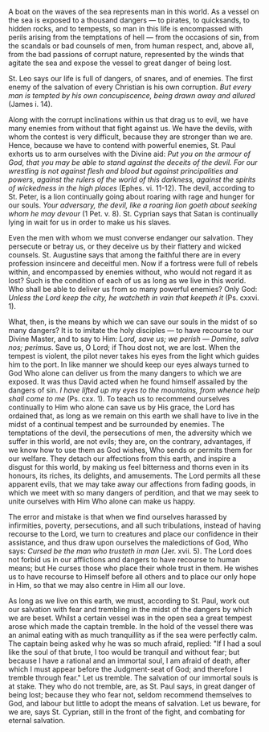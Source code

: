 
A boat on the waves of the sea represents man in this world. As a vessel on the sea is exposed to a thousand dangers — to pirates, to quicksands, to hidden rocks, and to tempests, so man in this life is encompassed with perils arising from the temptations of hell — from the occasions of sin, from the scandals or bad counsels of men, from human respect, and, above all, from the bad passions of corrupt nature, represented by the winds that agitate the sea and expose the vessel to great danger of being lost.

St. Leo says our life is full of dangers, of snares, and of enemies. The first enemy of the salvation of every Christian is his own corruption. *But every man is tempted by his own concupiscence, being drawn away and allured* (James i. 14).

Along with the corrupt inclinations within us that drag us to evil, we have many enemies from without that fight against us. We have the devils, with whom the contest is very difficult, because they are stronger than we are. Hence, because we have to contend with powerful enemies, St. Paul exhorts us to arm ourselves with the Divine aid: *Put you on the armour of God, that you may be able to stand against the deceits of the devil. For our wrestling is not against flesh and blood but against principalities and powers, against the rulers of the world of this darkness, against the spirits of wickedness in the high places* (Ephes. vi. 11-12). The devil, according to St. Peter, is a lion continually going about roaring with rage and hunger for our souls. *Your adversary, the devil, like a roaring lion goeth about seeking whom he may devour* (1 Pet. v. 8). St. Cyprian says that Satan is continually lying in wait for us in order to make us his slaves.

Even the men with whom we must converse endanger our salvation. They persecute or betray us, or they deceive us by their flattery and wicked counsels. St. Augustine says that among the faithful there are in every profession insincere and deceitful men. Now if a fortress were full of rebels within, and encompassed by enemies without, who would not regard it as lost? Such is the condition of each of us as long as we live in this world. Who shall be able to deliver us from so many powerful enemies? Only God: *Unless the Lord keep the city, he watcheth in vain that keepeth it* (Ps. cxxvi. 1).

What, then, is the means by which we can save our souls in the midst of so many dangers? It is to imitate the holy disciples — to have recourse to our Divine Master, and to say to Him: *Lord, save us; we perish — Domine, salva nos; perimus*. Save us, O Lord; if Thou dost not, we are lost. When the tempest is violent, the pilot never takes his eyes from the light which guides him to the port. In like manner we should keep our eyes always turned to God Who alone can deliver us from the many dangers to which we are exposed. It was thus David acted when he found himself assailed by the dangers of sin. *I have lifted up my eyes to the mountains, from whence help shall come to me* (Ps. cxx. 1). To teach us to recommend ourselves continually to Him who alone can save us by His grace, the Lord has ordained that, as long as we remain on this earth we shall have to live in the midst of a continual tempest and be surrounded by enemies. The temptations of the devil, the persecutions of men, the adversity which we suffer in this world, are not evils; they are, on the contrary, advantages, if we know how to use them as God wishes, Who sends or permits them for our welfare. They detach our affections from this earth, and inspire a disgust for this world, by making us feel bitterness and thorns even in its honours, its riches, its delights, and amusements. The Lord permits all these apparent evils, that we may take away our affections from fading goods, in which we meet with so many dangers of perdition, and that we may seek to unite ourselves with Him Who alone can make us happy.

The error and mistake is that when we find ourselves harassed by infirmities, poverty, persecutions, and all such tribulations, instead of having recourse to the Lord, we turn to creatures and place our confidence in their assistance, and thus draw upon ourselves the maledictions of God, Who says: *Cursed be the man who trusteth in man* (Jer. xvii. 5). The Lord does not forbid us in our afflictions and dangers to have recourse to human means; but He curses those who place their whole trust in them. He wishes us to have recourse to Himself before all others and to place our only hope in Him, so that we may also centre in Him all our love.

As long as we live on this earth, we must, according to St. Paul, work out our salvation with fear and trembling in the midst of the dangers by which we are beset. Whilst a certain vessel was in the open sea a great tempest arose which made the captain tremble. In the hold of the vessel there was an animal eating with as much tranquillity as if the sea were perfectly calm. The captain being asked why he was so much afraid, replied: \"If I had a soul like the soul of that brute, I too would be tranquil and without fear; but because I have a rational and an immortal soul, I am afraid of death, after which I must appear before the Judgment-seat of God; and therefore I tremble through fear.\" Let us tremble. The salvation of our immortal souls is at stake. They who do not tremble, are, as St. Paul says, in great danger of being lost; because they who fear not, seldom recommend themselves to God, and labour but little to adopt the means of salvation. Let us beware, for we are, says St. Cyprian, still in the front of the fight, and combating for eternal salvation.


